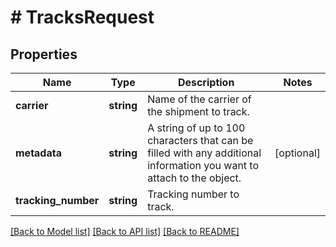 # # TracksRequest

## Properties

Name | Type | Description | Notes
------------ | ------------- | ------------- | -------------
**carrier** | **string** | Name of the carrier of the shipment to track. |
**metadata** | **string** | A string of up to 100 characters that can be filled with any additional information you want to attach to the object. | [optional]
**tracking_number** | **string** | Tracking number to track. |

[[Back to Model list]](../../README.md#models) [[Back to API list]](../../README.md#endpoints) [[Back to README]](../../README.md)
